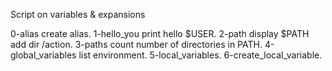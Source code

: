 Script on variables & expansions


0-alias create alias.
1-hello_you print hello $USER.
2-path display $PATH add dir /action.
3-paths count number of directories in PATH.
4-global_variables list environment.
5-local_variables.
6-create_local_variable. 

